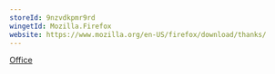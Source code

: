 ```yaml
---
storeId: 9nzvdkpmr9rd
wingetId: Mozilla.Firefox
website: https://www.mozilla.org/en-US/firefox/download/thanks/
---
```


[Office](Office.md)